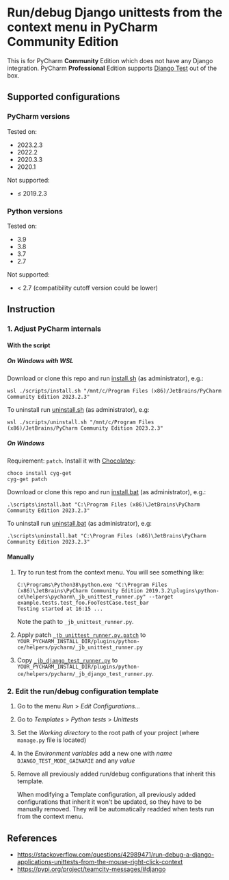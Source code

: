 # Run/debug Django unittests from the context menu in PyCharm Community Edition

This is for PyCharm **Community** Edition which does not have any Django integration. PyCharm **Professional** Edition supports [Django Test](https://www.jetbrains.com/help/pycharm/run-debug-configuration-django-test.html) out of the box.


## Supported configurations

### PyCharm versions

Tested on:
- 2023.2.3
- 2022.2
- 2020.3.3
- 2020.1

Not supported:
- ≤ 2019.2.3

### Python versions

Tested on:
- 3.9
- 3.8
- 3.7
- 2.7

Not supported:
- < 2.7 (compatibility cutoff version could be lower)


## Instruction

### 1. Adjust PyCharm internals

#### With the script

##### On Windows with WSL

Download or clone this repo and run [install.sh](scripts/install.sh) (as administrator), e.g.:

	wsl ./scripts/install.sh "/mnt/c/Program Files (x86)/JetBrains/PyCharm Community Edition 2023.2.3"
	
To uninstall run [uninstall.sh](scripts/uninstall.sh) (as administrator), e.g:

    wsl ./scripts/uninstall.sh "/mnt/c/Program Files (x86)/JetBrains/PyCharm Community Edition 2023.2.3"

##### On Windows

Requirement: `patch`. Install it with [Chocolatey](https://chocolatey.org/):

    choco install cyg-get
    cyg-get patch

Download or clone this repo and run [install.bat](scripts/install.bat) (as administrator), e.g.:

    .\scripts\install.bat "C:\Program Files (x86)\JetBrains\PyCharm Community Edition 2023.2.3"
    
To uninstall run [uninstall.bat](scripts/uninstall.bat) (as administrator), e.g:

    .\scripts\uninstall.bat "C:\Program Files (x86)\JetBrains\PyCharm Community Edition 2023.2.3"

#### Manually

1.  Try to run test from the context menu. You will see something like:

        C:\Programs\Python38\python.exe "C:\Program Files (x86)\JetBrains\PyCharm Community Edition 2019.3.2\plugins\python-ce\helpers\pycharm\_jb_unittest_runner.py" --target example.tests.test_foo.FooTestCase.test_bar
        Testing started at 16:15 ...
        
    Note the path to `_jb_unittest_runner.py`.

2.  Apply patch [`_jb_unittest_runner.py.patch`](_jb_unittest_runner.py.patch) to `YOUR_PYCHARM_INSTALL_DIR/plugins/python-ce/helpers/pycharm/_jb_unittest_runner.py`
3.  Copy [`_jb_django_test_runner.py`](_jb_django_test_runner.py) to `YOUR_PYCHARM_INSTALL_DIR/plugins/python-ce/helpers/pycharm/_jb_django_test_runner.py`.

### 2. Edit the run/debug configuration template

1. Go to the menu *Run* > *Edit Configurations...*
2. Go to *Templates* > *Python tests* > *Unittests*
3. Set the *Working directory* to the root path of your project (where `manage.py` file is located)
4. In the *Environment variables* add a new one with *name* `DJANGO_TEST_MODE_GAINARIE` and any *value*
5. Remove all previously added run/debug configurations that inherit this template.
    
    When modifying a Template configuration, all previously added configurations that inherit it won't be updated, so they have to be manually removed. They will be automatically readded when tests run from the context menu.


## References

- <https://stackoverflow.com/questions/42989471/run-debug-a-django-applications-unittests-from-the-mouse-right-click-context>
- <https://pypi.org/project/teamcity-messages/#django>
